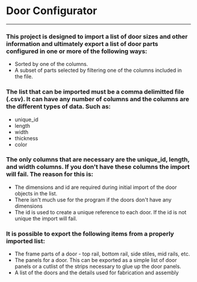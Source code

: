 # Door Configurator

***

### This project is designed to import a list of door sizes and other information and ultimately export a list of door parts configured in one or more of the following ways:

- Sorted by one of the columns.
- A subset of parts selected by filtering one of the columns included in the file.

### The list that can be imported must be a comma delimitted file (.csv). It can have any number of columns and the columns are the different types of data. Such as:

- unique_id
- length
- width
- thickness
- color

### The only columns that are necessary are the unique_id, length, and width columns. If you don't have these columns the import will fail. The reason for this is:

- The dimensions and id are required during initial import of the door objects in the list.
- There isn't much use for the program if the doors don't have any dimensions
- The id is used to create a unique reference to each door. If the id is not unique the import will fail.

### It is possible to export the following items from a properly imported list:

- The frame parts of a door - top rail, bottom rail, side stiles, mid rails, etc.
- The panels for a door. This can be exported as a simple list of door panels or a cutlist of the strips necessary to glue up the door panels.
- A list of the doors and the details used for fabrication and assembly